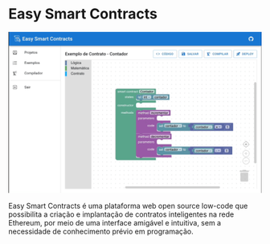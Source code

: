 # Easy Smart Contracts

![alt text](readme/images/editor.png)

Easy Smart Contracts é uma plataforma web open source low-code que possibilita a criação e implantação de contratos
inteligentes na rede Ethereum, por meio de uma interface amigável e intuitiva, sem a necessidade de conhecimento prévio em programação.
